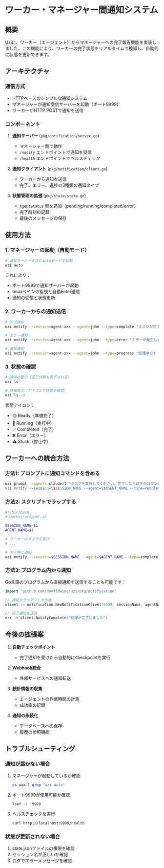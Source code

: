 # ワーカー・マネージャー間通知システム

## 概要

Uziに、ワーカー（エージェント）からマネージャーへの完了報告機能を実装しました。この機能により、ワーカーの完了状態をリアルタイムで検知し、自動的に状態を更新できます。

## アーキテクチャ

### 通信方式
- HTTPベースのシンプルな通知システム
- マネージャーが通知受信サーバーを起動（ポート9999）
- ワーカーがHTTP POSTで通知を送信

### コンポーネント

1. **通知サーバー** (`pkg/notification/server.go`)
   - マネージャー側で動作
   - `/notify` エンドポイントで通知を受信
   - `/health` エンドポイントでヘルスチェック

2. **通知クライアント** (`pkg/notification/client.go`)
   - ワーカーから通知を送信
   - 完了、エラー、進捗の3種類の通知タイプ

3. **状態管理の拡張** (`pkg/state/state.go`)
   - `AgentStatus` 型を追加（pending/running/completed/error）
   - 完了時刻の記録
   - 最後のメッセージの保存

## 使用方法

### 1. マネージャーの起動（自動モード）

```bash
# 通知サーバーを含むautoモードを起動
uzi auto
```

これにより：
- ポート9999で通知サーバーが起動
- tmuxペインの監視と自動Enter送信
- 通知の受信と状態更新

### 2. ワーカーからの通知送信

```bash
# 完了通知
uzi notify --session=agent-xxx --agent=john --type=complete "タスクが完了しました"

# エラー通知
uzi notify --session=agent-xxx --agent=john --type=error "エラーが発生しました"

# 進捗通知
uzi notify --session=agent-xxx --agent=john --type=progress "処理中です（50%）"
```

### 3. 状態の確認

```bash
# 通常の表示（完了状態も表示される）
uzi ls

# 詳細表示（アイコンで状態を確認）
uzi ls -d
```

状態アイコン：
- 🟡 Ready（準備完了）
- 🏃 Running（実行中）
- ✅ Completed（完了）
- ❌ Error（エラー）
- ⚠️ Stuck（停止中）

## ワーカーへの統合方法

### 方法1: プロンプトに通知コマンドを含める

```bash
uzi prompt --agents claude:1 "タスクを実行してください。完了したら以下のコマンドを実行してください：
uzi notify --session=\$SESSION_NAME --agent=\$AGENT_NAME --type=complete '作業が完了しました'"
```

### 方法2: スクリプトでラップする

```bash
#!/bin/bash
# worker-wrapper.sh

SESSION_NAME=$1
AGENT_NAME=$2

# ワーカーのタスクを実行
# ...

# 完了時に通知
uzi notify --session=$SESSION_NAME --agent=$AGENT_NAME --type=complete "タスク完了"
```

### 方法3: プログラム内から通知

Go言語のプログラムから直接通知を送信することも可能です：

```go
import "github.com/devflowinc/uzi/pkg/notification"

// 通知クライアントを作成
client := notification.NewNotificationClient(9999, sessionName, agentName)

// 完了通知を送信
err := client.NotifyComplete("処理が完了しました")
```

## 今後の拡張案

1. **自動チェックポイント**
   - 完了通知を受けたら自動的にcheckpointを実行

2. **Webhook統合**
   - 外部サービスへの通知転送

3. **統計情報の収集**
   - エージェントの作業時間の計測
   - 成功率の記録

4. **通知の永続化**
   - データベースへの保存
   - 履歴の参照機能

## トラブルシューティング

### 通知が届かない場合

1. マネージャーが起動しているか確認
   ```bash
   ps aux | grep "uzi auto"
   ```

2. ポート9999が使用可能か確認
   ```bash
   lsof -i :9999
   ```

3. ヘルスチェックを実行
   ```bash
   curl http://localhost:9999/health
   ```

### 状態が更新されない場合

1. state.jsonファイルの権限を確認
2. セッション名が正しいか確認
3. ログでエラーメッセージを確認